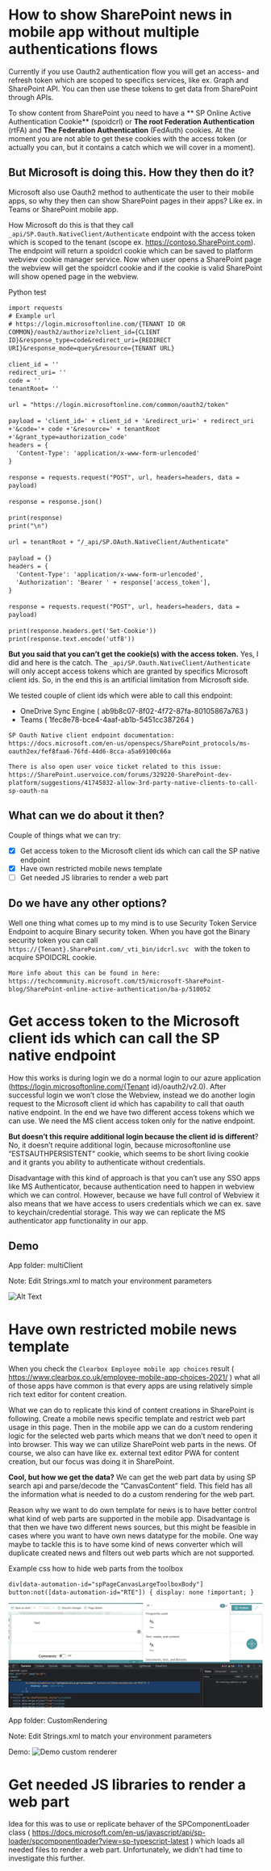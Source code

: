 # How to show SharePoint news in mobile app without multiple authentications flows
Currently if you use Oauth2 authentication flow you will get an access- and refresh token which are scoped to specifics services, like ex. Graph and SharePoint API. You can then use these tokens to get data from SharePoint through APIs.

To show content from SharePoint you need to have a ** SP Online Active Authentication Cookie** (spoidcrl) or **The root Federation Authentication** (rtFA) and **The Federation Authentication** (FedAuth) cookies. At the moment you are not able to get these cookies with the access token (or actually you can, but it contains a catch which we will cover in a moment).

## But Microsoft is doing this. How they then do it?
Microsoft also use Oauth2 method to authenticate the user to their mobile apps, so why they then can show SharePoint pages in their apps? Like ex. in Teams or SharePoint mobile app.

How Microsoft do this is that they call `_api/SP.Oauth.NativeClient/Authenticate` endpoint with the access token which is scoped to the tenant (scope ex. https://contoso.SharePoint.com). The endpoint will return a spoidcrl cookie which can be saved to platform webview cookie manager service. Now when user opens a SharePoint page the webview will get the spoidcrl cookie and if the cookie is valid SharePoint will show opened page in the webview.

Python test
```
import requests
# Example url
# https://login.microsoftonline.com/{TENANT ID OR COMMON}/oauth2/authorize?client_id={CLIENT ID}&response_type=code&redirect_uri={REDIRECT URI}&response_mode=query&resource={TENANT URL}

client_id = ''
redirect_uri= ''
code = ''
tenantRoot= ''

url = "https://login.microsoftonline.com/common/oauth2/token"

payload = 'client_id=' + client_id + '&redirect_uri=' + redirect_uri +'&code='+ code +'&resource=' + tenantRoot +'&grant_type=authorization_code'
headers = {
  'Content-Type': 'application/x-www-form-urlencoded'
}

response = requests.request("POST", url, headers=headers, data = payload)

response = response.json()

print(response)
print("\n")

url = tenantRoot + "/_api/SP.OAuth.NativeClient/Authenticate"

payload = {}
headers = {
  'Content-Type': 'application/x-www-form-urlencoded',
  'Authorization': 'Bearer ' + response['access_token'],
}

response = requests.request("POST", url, headers=headers, data = payload)

print(response.headers.get('Set-Cookie'))
print(response.text.encode('utf8'))
```

**But you said that you can’t get the cookie(s) with the access token.**
Yes, I did and here is the catch. The `_api/SP.Oauth.NativeClient/Authenticate` will only accept access tokens which are granted by specifics Microsoft client ids. So, in the end this is an artificial limitation from Microsoft side.

We tested couple of client ids which were able to call this endpoint:

* OneDrive Sync Engine ( ab9b8c07-8f02-4f72-87fa-80105867a763 ) 
* Teams ( 1fec8e78-bce4-4aaf-ab1b-5451cc387264 )

```
SP Oauth Native client endpoint documentation:
https://docs.microsoft.com/en-us/openspecs/SharePoint_protocols/ms-oauth2ex/fef8faa6-76fd-44d6-8cca-a5a69100c66a
```
```
There is also open user voice ticket related to this issue:
https://SharePoint.uservoice.com/forums/329220-SharePoint-dev-platform/suggestions/41745832-allow-3rd-party-native-clients-to-call-sp-oauth-na
```

## What can we do about it then?
Couple of things what we can try:

- [x] Get access token to the Microsoft client ids which can call the SP native endpoint
- [x] Have own restricted mobile news template
- [ ] Get needed JS libraries to render a web part

## Do we have any other options?
Well one thing what comes up to my mind is to use Security Token Service Endpoint to acquire Binary security token. When you have got the Binary security token you can call `https://{Tenant}.SharePoint.com/_vti_bin/idcrl.svc ` with the token to acquire SPOIDCRL cookie.
```
More info about this can be found in here:
https://techcommunity.microsoft.com/t5/microsoft-SharePoint-blog/SharePoint-online-active-authentication/ba-p/510052
```

# Get access token to the Microsoft client ids which can call the SP native endpoint
How this works is during login we do a normal login to our azure application (https://login.microsoftonline.com/{Tenant id}/oauth2/v2.0). After successful login we won’t close the Webview, instead we do another login request to the Microsoft client id which has capability to call that oauth native endpoint. In the end we have two different access tokens which we can use. We need the MS client access token only for the native endpoint.

**But doesn’t this require additional login because the client id is different**? No, it doesn’t require additional login, because microsoftonline use “ESTSAUTHPERSISTENT” cookie, which seems to be short living cookie and it grants you ability to authenticate without credentials.

Disadvantage with this kind of approach is that you can’t use any SSO apps like MS Authenticator, because authentication need to happen in webview which we can control. However, because we have full control of Webview it also means that we have access to users credentials which we can ex. save to keychain/credential storage. This way we can replicate the MS authenticator app functionality in our app.

## Demo
App folder: multiClient

Note: Edit Strings.xml to match your environment parameters

![Alt Text](./media/multi-client.gif)

# Have own restricted mobile news template
When you check the `Clearbox Employee mobile app choices` result ( https://www.clearbox.co.uk/employee-mobile-app-choices-2021/ ) what all of those apps have common is that every apps are using relatively simple rich text editor for content creation.

What we can do to replicate this kind of content creations in SharePoint is following. Create a mobile news specific template and restrict web part usage in this page. Then in the mobile app we can do a custom rendering logic for the selected web parts which means that we don’t need to open it into browser. This way we can utilize SharePoint web parts in the news. Of course, we also can have like ex. external text editor PWA for content creation, but our focus was doing it in SharePoint.

**Cool, but how we get the data?** We can get the web part data by using SP search api and parse/decode the “CanvasContent” field. This field has all the information what is needed to do a custom rendering for the web part.

Reason why we want to do own template for news is to have better control what kind of web parts are supported in the mobile app. Disadvantage is that then we have two different news sources, but this might be feasible in cases where you want to have own news datatype for the mobile. One way maybe to tackle this is to have some kind of news converter which will duplicate created news and filters out web parts which are not supported.


Example css how to hide web parts from the toolbox
```
div[data-automation-id="spPageCanvasLargeToolboxBody"] button:not([data-automation-id="RTE"]) { display: none !important; }
```
![css](./media/css-hide-web-parts.png)

App folder: CustomRendering

Note: Edit Strings.xml to match your environment parameters

Demo:
![Demo custom renderer](./media/custom-renderer.gif)

# Get needed JS libraries to render a web part
Idea for this was to use or replicate behaver of the SPComponentLoader class ( https://docs.microsoft.com/en-us/javascript/api/sp-loader/spcomponentloader?view=sp-typescript-latest ) which loads all needed files to render a web part. Unfortunately, we didn't had time to investigate this further.


